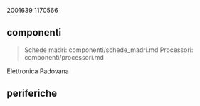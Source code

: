 2001639
1170566

## componenti
>Schede madri:
componenti/schede_madri.md
>Processori:
componenti/processori.md

Elettronica Padovana

## periferiche
